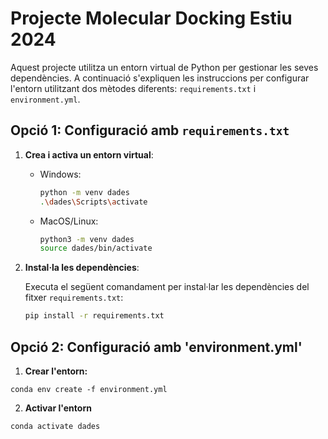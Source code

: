 # Projecte Molecular Docking Estiu 2024

Aquest projecte utilitza un entorn virtual de Python per gestionar les seves dependències. A continuació s'expliquen les instruccions per configurar l'entorn utilitzant dos mètodes diferents: `requirements.txt` i `environment.yml`.

## Opció 1: Configuració amb `requirements.txt`

1. **Crea i activa un entorn virtual**:

   - Windows:
     ```bash
     python -m venv dades
     .\dades\Scripts\activate
     ```

   - MacOS/Linux:
     ```bash
     python3 -m venv dades
     source dades/bin/activate
     ```

2. **Instal·la les dependències**:

   Executa el següent comandament per instal·lar les dependències del fitxer `requirements.txt`:

   ```bash
   pip install -r requirements.txt


## Opció 2: Configuració amb 'environment.yml'

1. **Crear l'entorn:**
```
conda env create -f environment.yml
```
2. **Activar l'entorn**
```
conda activate dades
```



